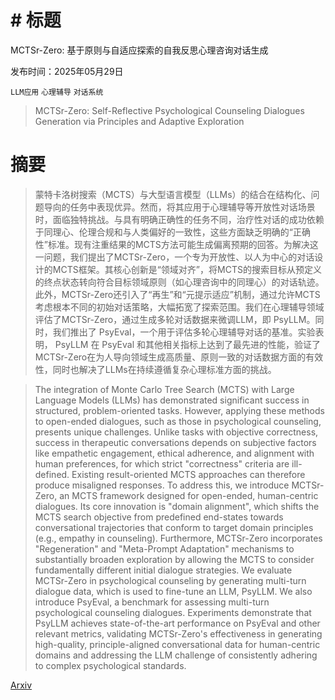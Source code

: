 # # 标题
MCTSr-Zero: 基于原则与自适应探索的自我反思心理咨询对话生成

发布时间：2025年05月29日

`LLM应用` `心理辅导` `对话系统`

> MCTSr-Zero: Self-Reflective Psychological Counseling Dialogues Generation via Principles and Adaptive Exploration

# 摘要

> 蒙特卡洛树搜索（MCTS）与大型语言模型（LLMs）的结合在结构化、问题导向的任务中表现优异。然而，将其应用于心理辅导等开放性对话场景时，面临独特挑战。与具有明确正确性的任务不同，治疗性对话的成功依赖于同理心、伦理合规和与人类偏好的一致性，这些方面缺乏明确的“正确性”标准。现有注重结果的MCTS方法可能生成偏离预期的回答。为解决这一问题，我们提出了MCTSr-Zero，一个专为开放性、以人为中心的对话设计的MCTS框架。其核心创新是“领域对齐”，将MCTS的搜索目标从预定义的终点状态转向符合目标领域原则（如心理咨询中的同理心）的对话轨迹。此外，MCTSr-Zero还引入了“再生”和“元提示适应”机制，通过允许MCTS考虑根本不同的初始对话策略，大幅拓宽了探索范围。我们在心理辅导领域评估了MCTSr-Zero，通过生成多轮对话数据来微调LLM，即 PsyLLM。同时，我们推出了 PsyEval，一个用于评估多轮心理辅导对话的基准。实验表明， PsyLLM 在 PsyEval 和其他相关指标上达到了最先进的性能，验证了MCTSr-Zero在为人导向领域生成高质量、原则一致的对话数据方面的有效性，同时也解决了LLMs在持续遵循复杂心理标准方面的挑战。

> The integration of Monte Carlo Tree Search (MCTS) with Large Language Models (LLMs) has demonstrated significant success in structured, problem-oriented tasks. However, applying these methods to open-ended dialogues, such as those in psychological counseling, presents unique challenges. Unlike tasks with objective correctness, success in therapeutic conversations depends on subjective factors like empathetic engagement, ethical adherence, and alignment with human preferences, for which strict "correctness" criteria are ill-defined. Existing result-oriented MCTS approaches can therefore produce misaligned responses. To address this, we introduce MCTSr-Zero, an MCTS framework designed for open-ended, human-centric dialogues. Its core innovation is "domain alignment", which shifts the MCTS search objective from predefined end-states towards conversational trajectories that conform to target domain principles (e.g., empathy in counseling). Furthermore, MCTSr-Zero incorporates "Regeneration" and "Meta-Prompt Adaptation" mechanisms to substantially broaden exploration by allowing the MCTS to consider fundamentally different initial dialogue strategies. We evaluate MCTSr-Zero in psychological counseling by generating multi-turn dialogue data, which is used to fine-tune an LLM, PsyLLM. We also introduce PsyEval, a benchmark for assessing multi-turn psychological counseling dialogues. Experiments demonstrate that PsyLLM achieves state-of-the-art performance on PsyEval and other relevant metrics, validating MCTSr-Zero's effectiveness in generating high-quality, principle-aligned conversational data for human-centric domains and addressing the LLM challenge of consistently adhering to complex psychological standards.

[Arxiv](https://arxiv.org/abs/2505.23229)
